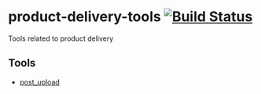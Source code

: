 # product-delivery-tools [![Build Status](https://travis-ci.org/mozilla-services/product-delivery-tools.svg?branch=master)](https://travis-ci.org/mozilla-services/product-delivery-tools)
Tools related to product delivery

## Tools
* [post_upload](https://github.com/mozilla-services/product-delivery-tools/tree/master/post_upload)
